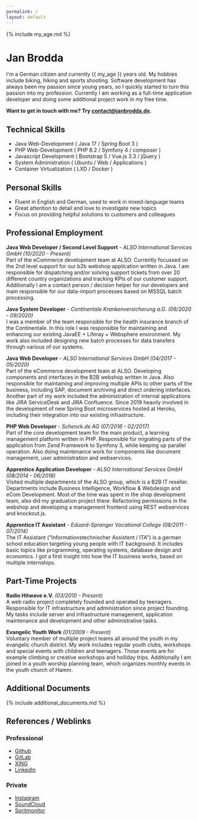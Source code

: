 ```yaml
---
permalink: /
layout: default
---
```


{% include my_age.md %}

# Jan Brodda
I'm a German citizen and currently {{ my_age }} years old. My hobbies include biking, hiking and sports shooting. Software development has always been my passion since young years, so I quickly started to turn this passion into my profession. Currently I am working as a full-time application developer and doing some additional project work in my free time.

**Want to get in touch with me? Try [contact@janbrodda.de](mailto:contact@janbrodda.de).**

## Technical Skills
- Java Web-Development ( Java 17 / Spring Boot 3 )
- PHP Web-Development ( PHP 8.2 / Symfony 4 / composer )
- Javascript Development ( Bootstrap 5 / Vue.js 3.3 / jQuery )
- System Administration ( Ubuntu / Web / Applications )
- Container Virtualization ( LXD / Docker )

## Personal Skills
- Fluent in English and German, used to work in mixed-language teams
- Great attention to detail and love to investigate new topics
- Focus on providing helpful solutions to customers and colleagues

## Professional Employment

**Java Web Developer / Second Level Support** - _ALSO International Services GmbH (10/2020 - Present)_<br>
Part of the eCommerce development team at ALSO. Currently focussed on the 2nd level support for our b2b webshop application written in Java. I am responsible for dispatching and/or solving support tickets from over 20 different country organizations and tracking KPIs of our customer support. Additionally I am a contact person / decision helper for our developers and main responsible for our data-import processes based on MSSQL batch processing.

**Java System Developer** - _Continentale Krankenversicherung a.G. (06/2020 - 09/2020)_<br>
I was a member of the team responsible for the health insurance branch of the Continentale. In this role I was responsible for maintaining and enhancing our existing JavaEE + Liferay + Websphere environment. My work also included designing new batch processes for data transfers through various of our systems.

**Java Web Developer** - _ALSO International Services GmbH (04/2017 - 05/2020)_<br>
Part of the eCommerce development team at ALSO. Developing components and interfaces in the B2B webshop written in Java. Also responsible for maintaining and improving multiple APIs to other parts of the business, including SAP, document archiving and direct ordering interfaces. Another part of my work included the administration of internal applications like JIRA ServiceDesk and JIRA Confluence. Since 2019 heavily involved in the development of new Spring Boot microservices hosted at Heroku, including their integration into our existing infrastructure.

**PHP Web Developer** - _Schenck.de AG (07/2016 - 02/2017)_<br>
Part of the core development team for the main product, a learning management platform written in PHP. Responsible for migrating parts of the application from Zend Framework to Symfony 3, while keeping up parallel operation. Also doing maintenance work for components like document management, user administration and webservices.

**Apprentice Application Developer** - _ALSO International Services GmbH (08/2014 - 06/2016)_<br>
Visited multiple departments of the ALSO group, which is a B2B IT reseller. Departments include Business Intelligence, Workflow & Webdesign and eCom Development. Most of the time was spent in the shop development team, also did my graduation project there: Refactoring permissions in the webshop and developing a management frontend using REST webservices and knockout.js.

**Apprentice IT Assistant** - _Eduard-Spranger Vocational College (08/2011 - 07/2014)_<br>
The IT Assistant ("Informationstechnischer Assistent / ITA") is a german school education targeting young people with IT background. It includes basic topics like programming, operating systems, database design and economics. I got a first insight into how the IT business works, based on multiple internships.

<div class="pagebreak" />

## Part-Time Projects

**Radio Hitwave e.V.** _(03/2010 - Present)_<br>
A web radio project completely founded and operated by teenagers. Responsible for IT infrastructure and administration since project founding. My tasks include server and infrastructure management, application maintenance and development and other administrative tasks.

**Evangelic Youth Work** _(01/2009 - Present)_<br>
Voluntary member of multiple project teams all around the youth in my evangelic church district. My work includes regular youth clubs, workshops and special events with children and teenagers. Those events are for example climbing or creative workshops and holliday trips. Additionally I am joined in a youth worship planning team, which organizes monthly events in the youth church of Hamm.

## Additional Documents

{% include additional_documents.md %}

## References / Weblinks

### Professional

- [Github](https://github.com/janxb)
- [GitLab](https://gitlab.com/janxb)
- [XING](https://www.xing.com/profile/Jan_Brodda)
- [LinkedIn](https://www.linkedin.com/in/janbrodda)

### Private

- [Instagram](https://www.instagram.com/janbrodda)
- [SoundCloud](https://soundcloud.com/janbrodda)
- [Spritmonitor](https://www.spritmonitor.de/en/user/janxb.html)
